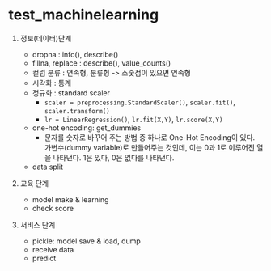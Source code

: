 # test_machinelearning


1. 정보(데이터)단계
    - dropna : info(), describe()  
    - fillna, replace : describe(), value_counts()
    - 컬럼 분류 : 연속형, 분류형 -> 소숫점이 있으면 연속형
    - 시각화 : 통계
    - 정규화 : standard scaler 
      - `scaler = preprocessing.StandardScaler()`, `scaler.fit()`, `scaler.transform()`
      - `lr = LinearRegression()`, `lr.fit(X,Y)`, `lr.score(X,Y)`
    - one-hot encoding: get_dummies
      - 문자를 숫자로 바꾸어 주는 방법 중 하나로 One-Hot Encoding이 있다. 가변수(dummy variable)로  만들어주는 것인데, 이는 0과 1로 이루어진 열을 나타낸다. 1은 있다, 0은 없다를 나타낸다.
    - data split



2. 교육 단계
    - model make & learning
    - check score



3. 서비스 단계
    - pickle:  model save & load, dump
    - receive data 
    - predict
